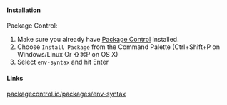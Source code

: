 #### Installation
Package Control:
1.  Make sure you already have [Package Control](https://packagecontrol.io/installation) installed.
2.  Choose `Install Package` from the Command Palette (Ctrl+Shift+P on Windows/Linux Or ⇧⌘P on OS X)
3.  Select `env-syntax` and hit Enter

#### Links
[packagecontrol.io/packages/env-syntax](https://packagecontrol.io/packages/env-syntax)